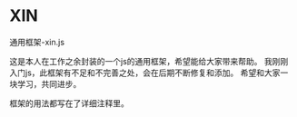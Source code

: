 # XIN
通用框架-xin.js


这是本人在工作之余封装的一个js的通用框架，希望能给大家带来帮助。
我刚刚入门js，此框架有不足和不完善之处，会在后期不断修复和添加。
希望和大家一块学习，共同进步。

框架的用法都写在了详细注释里。

